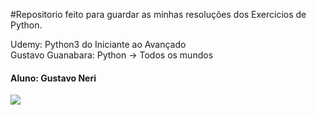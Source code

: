 #Repositorio feito para guardar as minhas resoluções dos Exercicios de Python.

Udemy: Python3 do Iniciante ao Avançado<br>
Gustavo Guanabara: Python -> Todos os mundos<br>
<h4>Aluno: Gustavo Neri</h5>
<img src="https://gifimage.net/wp-content/uploads/2018/04/rock-lee-thumbs-up-gif-7.gif" margin:0px >

